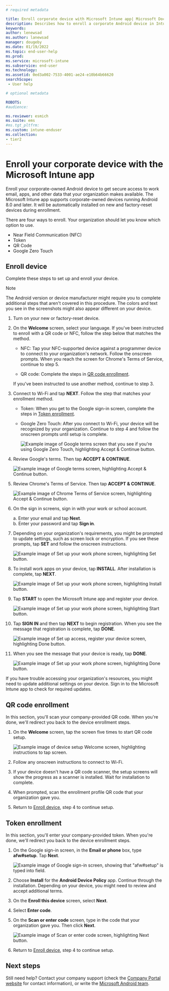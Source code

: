 ```yaml
---
# required metadata

title: Enroll corporate device with Microsoft Intune app| Microsoft Docs
description: Describes how to enroll a corporate Android device in Intune
keywords:
author: lenewsad
ms.author: lanewsad
manager: dougeby
ms.date: 01/19/2022
ms.topic: end-user-help
ms.prod:
ms.service: microsoft-intune
ms.subservice: end-user
ms.technology:
ms.assetid: 0ed3a002-7533-4001-ae24-e10b64b66620
searchScope:
 - User help

# optional metadata

ROBOTS:  
#audience:

ms.reviewer: esmich
ms.suite: ems
#ms.tgt_pltfrm:
ms.custom: intune-enduser
ms.collection:
- tier2
---
```



# Enroll your corporate device with the Microsoft Intune app

Enroll your corporate-owned Android device to get secure access to work email, apps, and other data that your organization makes available. The Microsoft Intune app supports corporate-owned devices running Android 8.0 and later. It will be automatically installed on new and factory-reset devices during enrollment. 

There are four ways to enroll. Your organization should let you know which option to use.
 
* Near Field Communication (NFC)  
* Token  
* QR Code   
* Google Zero Touch  

## Enroll device 
Complete these steps to set up and enroll your device.  

> [!NOTE]
> The Android version or device manufacturer might require you to complete additional steps that aren't covered in this procedure. The colors and text you see in the screenshots might also appear different on your device.  

1. Turn on your new or factory-reset device.  
2. On the **Welcome** screen, select your language.   If you've been instructed to enroll with a QR code or NFC, follow the step below that matches the method.  
     * NFC: Tap your NFC-supported device against a programmer device to connect to your organization's network. Follow the onscreen prompts. When you reach the screen for Chrome's Terms of Service, continue to step 5.  

     * QR code: Complete the steps in [QR code enrollment](#qr-code-enrollment).  

     If you've been instructed to use another method, continue to step 3.    

3. Connect to Wi-Fi and tap **NEXT**. Follow the step that matches your enrollment method. 

    * Token: When you get to the Google sign-in screen, complete the steps in [Token enrollment](#token-enrollment).  
    * Google Zero Touch: After you connect to Wi-Fi, your device will be recognized by your organization. Continue to step 4 and follow the onscreen prompts until setup is complete.    
 
       ![Example image of Google terms screen that you see if you're using Google Zero Touch, highlighting Accept & Continue button.](./media/google-zero-touch-intune-app-01.png)   
   
4. Review Google's terms. Then tap **ACCEPT & CONTINUE**.  

      ![Example image of Google terms screen, highlighting Accept & Continue button.](./media/fully-managed-intune-app-04.png)   

6. Review Chrome's Terms of Service. Then tap **ACCEPT & CONTINUE**.  

   ![Example image of Chrome Terms of Service screen, highlighting Accept & Continue button.](./media/fully-managed-intune-app-06.png)   

7. On the sign in screens, sign in with your work or school account.   

    a. Enter your email and tap **Next**.      
    b. Enter your password and tap **Sign in**.  

8. Depending on your organization's requirements, you might be prompted to update settings, such as screen lock or encryption. If you see these prompts, tap **SET** and follow the onscreen instructions.  

   ![Example image of Set up your work phone screen, highlighting Set button.](./media/fully-managed-intune-app-10.png)   

9. To install work apps on your device, tap **INSTALL**. After installation is complete, tap **NEXT**.  

   ![Example image of Set up your work phone screen, highlighting Install button.](./media/fully-managed-intune-app-11.png)   

10. Tap **START** to open the Microsoft Intune app and register your device. 

    ![Example image of Set up your work phone screen, highlighting Start button.](./media/fully-managed-intune-app-17.png)   

11. Tap **SIGN IN** and then tap **NEXT** to begin registration. When you see the message that registration is complete, tap **DONE**.  

    ![Example image of Set up access, register your device screen, highlighting Done button.](./media/fully-managed-intune-app-19.png)   

10. When you see the message that your device is ready, tap **DONE**.  

    ![Example image of Set up your work phone screen, highlighting Done button.](./media/fully-managed-intune-app-18.png)   

If you have trouble accessing your organization's resources, you might need to update additional settings on your device. Sign in to the Microsoft Intune app to check for required updates.   


## QR code enrollment  
In this section, you'll scan your company-provided QR code.  When you're done, we'll redirect you back to the device enrollment steps.     
  
1. On the **Welcome** screen, tap the screen five times to start QR code setup.  

   ![Example image of device setup Welcome screen, highlighting instructions to tap screen.](./media/qr-code-intune-app-01.png)  

2. Follow any onscreen instructions to connect to Wi-Fi.  
3. If your device doesn't have a QR code scanner, the setup screens will show the progress as a scanner is installed. Wait for installation to complete.  
4. When prompted, scan the enrollment profile QR code that your organization gave you.  
5. Return to [Enroll device](#enroll-device), step 4 to continue setup.  

## Token enrollment  
In this section, you'll enter your company-provided token. When you're done, we'll redirect you back to the device enrollment steps.  

1. On the Google sign-in screen, in the **Email or phone** box, type **afw#setup**. Tap **Next**. 

   ![Example image of Google sign-in screen, showing that "afw#setup" is typed into field.](./media/token-intune-app-01.png)   

2. Choose **Install** for the **Android Device Policy** app. Continue through the installation. Depending on your device, you might need to review and accept additional terms.    

3. On the **Enroll this device** screen, select **Next**.  

4. Select **Enter code**.  

5. On the **Scan or enter code** screen, type in the code that your organization gave you.  Then click **Next**.  

   ![Example image of Scan or enter code screen, highlighting Next button.](./media/token-intune-app-04.png)  

6. Return to [Enroll device](#enroll-device), step 4 to continue setup.  



## Next steps   
Still need help? Contact your company support (check the [Company Portal website](https://go.microsoft.com/fwlink/?linkid=2010980) for contact information), or write the <a href="mailto:wintunedroidfbk@microsoft.com?subject=I'm having trouble with enrolling my Android device&body=Describe the issue you're experiencing here.">Microsoft Android team</a>.  
